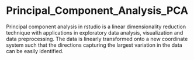 # Principal_Component_Analysis_PCA
Principal component analysis in rstudio is a linear dimensionality reduction technique with applications in exploratory data analysis, visualization and data preprocessing. The data is linearly transformed onto a new coordinate system such that the directions capturing the largest variation in the data can be easily identified.
